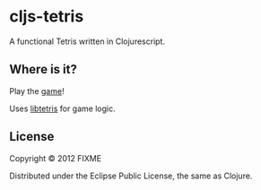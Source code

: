 # cljs-tetris

A functional Tetris written in Clojurescript.

## Where is it?

Play the [game](http://bonega.github.com/cljs-tetris/index.html)!

Uses [libtetris](https://github.com/bonega/libtetris) for game logic.

## License

Copyright © 2012 FIXME

Distributed under the Eclipse Public License, the same as Clojure.
